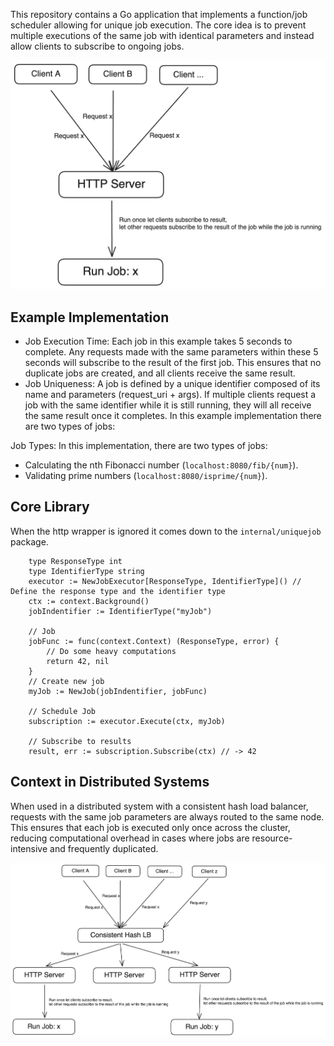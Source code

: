 This repository contains a Go application that implements a function/job scheduler allowing for unique job execution. The core idea is to prevent multiple executions of the same job with identical parameters and instead allow clients to subscribe to ongoing jobs.

![Alt text](./images/single.png)

## Example Implementation
- Job Execution Time: Each job in this example takes 5 seconds to complete. Any requests made with the same parameters within these 5 seconds will subscribe to the result of the first job. This ensures that no duplicate jobs are created, and all clients receive the same result.
- Job Uniqueness: A job is defined by a unique identifier composed of its name and parameters (request_uri + args). If multiple clients request a job with the same identifier while it is still running, they will all receive the same result once it completes.
In this example implementation there are two types of jobs:

Job Types: In this implementation, there are two types of jobs:
- Calculating the nth Fibonacci number (`localhost:8080/fib/{num}`).
- Validating prime numbers (`localhost:8080/isprime/{num}`).


## Core Library
When the http wrapper is ignored it comes down to the `internal/uniquejob` package.

```golang
    type ResponseType int
	type IdentifierType string
	executor := NewJobExecutor[ResponseType, IdentifierType]() // Define the response type and the identifier type
	ctx := context.Background()
	jobIndentifier := IdentifierType("myJob")

    // Job
	jobFunc := func(context.Context) (ResponseType, error) {
		// Do some heavy computations
        return 42, nil
	}
	// Create new job
	myJob := NewJob(jobIndentifier, jobFunc)

	// Schedule Job
	subscription := executor.Execute(ctx, myJob)

	// Subscribe to results
	result, err := subscription.Subscribe(ctx) // -> 42
```

## Context in Distributed Systems
When used in a distributed system with a consistent hash load balancer, requests with the same job parameters are always routed to the same node.
This ensures that each job is executed only once across the cluster, reducing computational overhead in cases where jobs are resource-intensive and frequently duplicated.

![Alt text](./images/distributed.png)